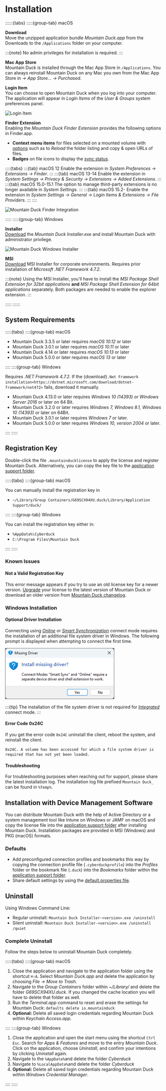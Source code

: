 Installation
====

::::::{tabs}
:::::{group-tab} macOS

**Download**<br/>
Move the unzipped application bundle *Mountain Duck.app* from the Downloads to the `/Applications` folder on your computer.

:::{note}
No admin privileges for installation is required.
:::

**Mac App Store**<br/>
Mountain Duck is installed through the Mac App Store in `/Applications`. You can always reinstall Mountain Duck on any Mac you own from the Mac App Store in *→ App Store... → Purchased*.

**Login Item**<br/>
You can choose to open Mountain Duck when you log into your computer. The application will appear in *Login Items* of the *User & Groups* system preferences panel.

![Login Item](_images/Login_Item.png)

**Finder Extension**<br/>
Enabling the _Mountain Duck Finder Extension_ provides the following options in Finder.app.

- **Context menu items** for files selected on a mounted volume with [options](../connect/sync.md#context-menu-options) such as to *Reload* the folder listing and copy & open URLs of files.
- **Badges** on file icons to display the [sync status](../connect/sync.md#status-of-files).

::::{tabs}
:::{tab} macOS 12
Enable the extension in *System Preferences → Extensions → Finder*.
:::
:::{tab} macOS 13-14
Enable the extension in *System Settings → Privacy & Security → Extensions → Added Extensions*.
:::
:::{tab} macOS 15.0-15.1
The option to manage third-party extensions is no longer available in  *System Settings*.
:::
:::{tab} macOS 15.2-
Enable the extension in *System Settings → General → Login Items & Extensions → File Providers*.
:::
::::

![Mountain Duck Finder Integration](_images/Mountain_Duck_Finder_Integration.png) 

:::::
:::::{group-tab} Windows

**Installer**<br/>
[Download](https://mountainduck.io/changelog/) the *Mountain Duck Installer.exe* and install Mountain Duck with administrator privilege.

![Mountain Duck Windows Installer](_images/Mountain_Duck_Windows_Installer.png)

**MSI**<br/>
[Download](https://mountainduck.io/changelog/) MSI Installer for corporate environments. Requires prior installation of *Microsoft .NET Framework 4.7.2*.

:::{note}
Using the MSI Installer, you'll have to install the *MSI Package Shell Extension for 32bit applications* **and** *MSI Package Shell Extension for 64bit applications* separately. Both packages are needed to enable the explorer extension.
:::

:::::
::::::

## System Requirements

:::::{tabs}
::::{group-tab} macOS

- Mountain Duck 3.3.5 or later requires *macOS 10.12* or later
- Mountain Duck 3.0.1 or later requires *macOS 10.11* or later
- Mountain Duck 4.14 or later requires *macOS 10.13* or later
- Mountain Duck 5.0.0 or later requires *macOS 13* or later

::::
::::{group-tab} Windows

Requires *.NET Framework 4.7.2.* If the {download}`.Net Framework installation<https://dotnet.microsoft.com/download/dotnet-framework/net472>` fails, download it manually.

- Mountain Duck 4.13.0 or later requires *Windows 10 (14393) or Windows Server 2016* or later on 64 Bit.
- Mountain Duck 3.2.0 or later requires *Windows 7, Windows 8.1, Windows 10 (14393)* or later on 64Bit.
- Mountain Duck 3.0.1 or later requires *Windows 7* or later.
- Mountain Duck 5.0.0 or later requires *Windows 10, version 2004* or later.

::::
:::::

## Registration Key

Double-click the file `.mountainducklicense` to apply the license and register Mountain Duck. Alternatively, you can copy the key file to the [application support folder](../support/index.md#application-support-folder).

:::::{tabs}
::::{group-tab} macOS

You can manually install the registration key in

- `~/Library/Group Containers/G69SCX94XU.duck/Library/Application Support/duck/`

::::
::::{group-tab} Windows

You can install the registration key either in:

- `%AppData%\Cyberduck`
- `C:\Program Files\Mountain Duck`

::::
:::::

### Known Issues

#### Not a Valid Registration Key

This error message appears if you try to use an old license key for a newer version.
[Upgrade](https://mountainduck.io/buy/upgrade/) your license to the latest version of Mountain Duck or download an older version from [Mountain Duck changelog](https://mountainduck.io/changelog/).

### Windows Installation

#### Optional Driver Installation
Connecting using [_Online_](../connect/online.md) or [_Smart Synchronization_](../connect/sync.md) connect mode requires the installation of an additional file system driver in Windows. The following prompt is displayed when attempting to connect the first time.

![CBFS Driver Installation](_images/CBFS_Driver_Installation.png)

:::{tip}
The installation of the file system driver is not required for [_Integrated_](../connect/integrated.md) connect mode.
:::

#### Error Code 0x24C 

If you get the error code `0x24C` uninstall the client, reboot the system, and reinstall the client.

```
0x24C. A volume has been accessed for which a file system driver is required that has not yet been loaded.
```

#### Troubleshooting 

For troubleshooting purposes when reaching out for support, please share the latest installation log. The installation log file prefixed `Mountain Duck_` can be found in `%Temp%`.

## Installation with Device Management Software

You can distribute Mountain Duck with the help of Active Directory or a system management tool like Intune on Windows or JAMF on macOS and copy the license file into the [application support folder](../support/index.md#application-support-folder) after installing Mountain Duck. Installation packages are provided in MSI (Windows) and PKG (macOS) formats.

### Defaults

- Add preconfigured connection profiles and bookmarks this way by copying the connection profile file (`.cyberduckprofile`) into the *Profiles* folder or the bookmark file (`.duck`) into the *Bookmarks* folder within the [application support folder](../support/index.md#application-support-folder).
- Share default settings by using the [default.properties file](../preferences.md#hidden-configuration-options). 

## Uninstall

Using Windows Command Line:

- Regular uninstall:
	`Mountain Duck Installer-<version>.exe /uninstall`
- Silent uninstall:
	`Mountain Duck Installer-<version>.exe /uninstall /quiet`

### Complete Uninstall

Follow the steps below to uninstall Mountain Duck completely.

:::::{tabs}
::::{group-tab} macOS

1. Close the application and navigate to the application folder using the shortcut `⌘⇧A`. Select *Mountain Duck.app* and delete the application by choosing *File → Move to Trash*.
2. Navigate to the *Group Containers* folder within *~/Library/* and delete the folder *G69SCX94XU.duck*. If you changed the cache location you will have to delete that folder as well.
3. Run the _Terminal.app_ command to reset and erase the settings for Mountain Duck:
	`defaults delete io.mountainduck`
4. **Optional:** Delete all saved login credentials regarding Mountain Duck within *Keychain Access.app*.

::::
::::{group-tab} Windows

1. Close the application and open the start menu using the shortcut `Ctrl Esc`. Search for *Apps & Features* and move to the entry *Mountain Duck*. Click on the application, choose *Uninstall*, and confirm your intentions by clicking *Uninstall* again.
2. Navigate to the `%AppData%`and delete the folder *Cyberduck*
3. Navigate to `%LocalAppData%`and delete the folder *Cyberduck*
4. **Optional:** Delete all saved login credentials regarding Mountain Duck within *Windows Credential Manager*.

::::
:::::
